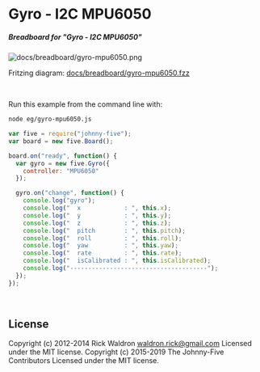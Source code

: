 <!--remove-start-->

# Gyro - I2C MPU6050

<!--remove-end-->






##### Breadboard for "Gyro - I2C MPU6050"



![docs/breadboard/gyro-mpu6050.png](breadboard/gyro-mpu6050.png)<br>

Fritzing diagram: [docs/breadboard/gyro-mpu6050.fzz](breadboard/gyro-mpu6050.fzz)

&nbsp;




Run this example from the command line with:
```bash
node eg/gyro-mpu6050.js
```


```javascript
var five = require("johnny-five");
var board = new five.Board();

board.on("ready", function() {
  var gyro = new five.Gyro({
    controller: "MPU6050"
  });

  gyro.on("change", function() {
    console.log("gyro");
    console.log("  x            : ", this.x);
    console.log("  y            : ", this.y);
    console.log("  z            : ", this.z);
    console.log("  pitch        : ", this.pitch);
    console.log("  roll         : ", this.roll);
    console.log("  yaw          : ", this.yaw);
    console.log("  rate         : ", this.rate);
    console.log("  isCalibrated : ", this.isCalibrated);
    console.log("--------------------------------------");
  });
});

```








&nbsp;

<!--remove-start-->

## License
Copyright (c) 2012-2014 Rick Waldron <waldron.rick@gmail.com>
Licensed under the MIT license.
Copyright (c) 2015-2019 The Johnny-Five Contributors
Licensed under the MIT license.

<!--remove-end-->
